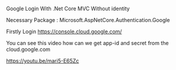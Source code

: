 Google Login With .Net Core MVC Without identity

Necessary Package : Microsoft.AspNetCore.Authentication.Google

Firstly Login https://console.cloud.google.com/

You can see this video how can we get app-id and secret from the cloud.google.com

https://youtu.be/mari5-E65Zc
